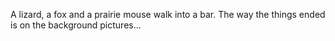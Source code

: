 A lizard, a fox and a prairie mouse walk into a bar. The way the things ended is on the background pictures...